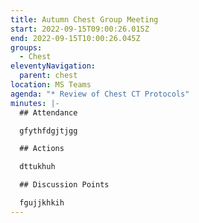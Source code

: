 ```yaml
---
title: Autumn Chest Group Meeting
start: 2022-09-15T09:00:26.015Z
end: 2022-09-15T10:00:26.045Z
groups:
  - Chest
eleventyNavigation:
  parent: chest
location: MS Teams
agenda: "* Review of Chest CT Protocols"
minutes: |-
  ## Attendance

  gfythfdgjtjgg

  ## Actions

  dttukhuh

  ## Discussion Points

  fgujjkhkih
---
```

